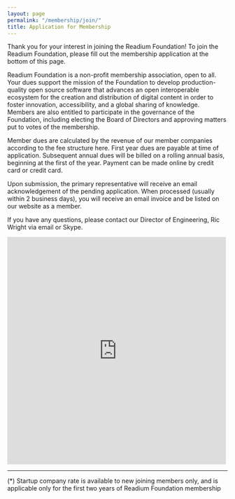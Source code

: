 ```yaml
---
layout: page
permalink: "/membership/join/"
title: Application for Membership
---
```


Thank you for your interest in joining the Readium Foundation! To join the Readium Foundation, please fill out the membership application at the bottom of this page. 

Readium Foundation is a non-profit membership association, open to all. Your dues support the mission of the Foundation to develop production-quality open source software that advances an open interoperable ecosystem for the creation and distribution of digital content in order to foster innovation, accessibility, and a global sharing of knowledge. Members are also entitled to participate in the governance of the Foundation, including electing the Board of Directors and approving matters put to votes of the membership.

Member dues are calculated by the revenue of our member companies according to the fee structure here. First year dues are payable at time of application. Subsequent annual dues will be billed on a rolling annual basis, beginning at the first of the year. Payment can be made online by credit card or credit card.

Upon submission, the primary representative will receive an email acknowledgement of the pending application. When processed (usually within 2 business days), you will receive an email invoice and be listed on our website as a member.

If you have any questions, please contact our Director of Engineering, Ric Wright via email or Skype.

<iframe src="https://docs.google.com/forms/d/e/1FAIpQLScailYPbPU0o1bWBz8tCHoJVLrEHj4tBwIZ9i5Y8ObQYnVPUw/viewform?embedded=true" width="500" height="520" frameborder="0" marginheight="0" marginwidth="0">Loading...</iframe>



---

(*) Startup company rate is available to new joining members only, and is applicable only for the first two years of Readium Foundation membership
